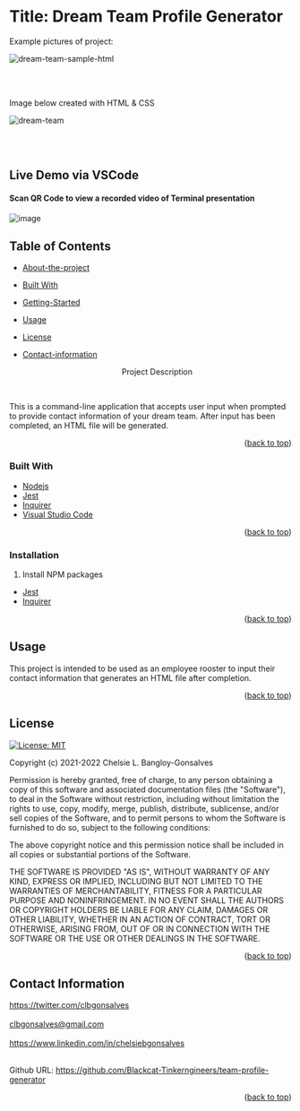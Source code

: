 <div id="top"></div>

# Title: Dream Team Profile Generator

<p>Example pictures of project:</p>

![dream-team-sample-html](https://user-images.githubusercontent.com/88634637/149704621-ec005727-cc48-4973-b597-c0a8994e4334.png)

<br>
</br>

<p> Image below created with HTML & CSS </p>

![dream-team](https://user-images.githubusercontent.com/88634637/149704610-f3c660fb-c29a-4991-bbc4-e720df10939a.png)

<br>
</br>



## Live Demo via VSCode

<h4> Scan QR Code to view a recorded video of Terminal presentation</h4>

![image](https://user-images.githubusercontent.com/88634637/152850468-e1cd2d77-830f-4a76-b77b-bad117d06d1f.png)




## Table of Contents

* [About-the-project](#About-The-Project)
* [Built With](#Built-With)
* [Getting-Started](#Getting-Started)
* [Usage](#Usage)
* [License](#License)
* [Contact-information](#Contact-Information)


  <p align="center"> Project Description</p>
    <br />
    <div align="center">
</div>

This is a command-line application that accepts user input when prompted to provide contact information of your dream team. 
After input has been completed, an HTML file will be generated. 


<p align="right">(<a href="#top">back to top</a>)</p>

### Built With

* [Nodejs](https://nodejs.org/en/)
* [Jest](https://www.npmjs.com/package/jest)
* [Inquirer](https://www.npmjs.com/package/inquirer)
* [Visual Studio Code](https://code.visualstudio.com/)


<p align="right">(<a href="#top">back to top</a>)</p>



<!-- GETTING STARTED -->


### Installation

1. Install NPM packages
* [Jest](https://www.npmjs.com/package/jest)
* [Inquirer](https://www.npmjs.com/package/inquirer)


<p align="right">(<a href="#top">back to top</a>)</p>



<!-- USAGE EXAMPLES -->
## Usage

This project is intended to be used as an employee rooster to input their contact information that generates an HTML file after completion. 


<p align="right">(<a href="#top">back to top</a>)</p>

<!-- LICENSE -->
## License
[![License: MIT](https://img.shields.io/badge/License-MIT-yellow.svg)](https://opensource.org/licenses/MIT)

Copyright (c) 2021-2022 Chelsie L. Bangloy-Gonsalves

Permission is hereby granted, free of charge, to any person obtaining
a copy of this software and associated documentation files (the
"Software"), to deal in the Software without restriction, including
without limitation the rights to use, copy, modify, merge, publish,
distribute, sublicense, and/or sell copies of the Software, and to
permit persons to whom the Software is furnished to do so, subject to
the following conditions:

The above copyright notice and this permission notice shall be
included in all copies or substantial portions of the Software.

THE SOFTWARE IS PROVIDED "AS IS", WITHOUT WARRANTY OF ANY KIND,
EXPRESS OR IMPLIED, INCLUDING BUT NOT LIMITED TO THE WARRANTIES OF
MERCHANTABILITY, FITNESS FOR A PARTICULAR PURPOSE AND
NONINFRINGEMENT. IN NO EVENT SHALL THE AUTHORS OR COPYRIGHT HOLDERS BE
LIABLE FOR ANY CLAIM, DAMAGES OR OTHER LIABILITY, WHETHER IN AN ACTION
OF CONTRACT, TORT OR OTHERWISE, ARISING FROM, OUT OF OR IN CONNECTION
WITH THE SOFTWARE OR THE USE OR OTHER DEALINGS IN THE SOFTWARE.

<p align="right">(<a href="#top">back to top</a>)</p>



<!-- CONTACT -->
## Contact Information

<a href="https://twitter.com/clbgonsalves">https://twitter.com/clbgonsalves</a>
<br>
</br>
<a href="clbgonsalves@gmail.com">clbgonsalves@gmail.com</a>
<br>
</br>
<a href="https://www.linkedin.com/in/chelsiebgonsalves">https://www.linkedin.com/in/chelsiebgonsalves</a>
<br>
</br>
<p>Github URL:</g>
<a href="https://github.com/Blackcat-Tinkerngineers/team-profile-generator">https://github.com/Blackcat-Tinkerngineers/team-profile-generator</a>

<p align="right">(<a href="#top">back to top</a>)</p>
